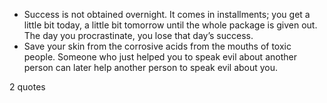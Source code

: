  - Success is not obtained overnight. It comes in installments; you get a little bit today, a little bit tomorrow until the whole package is given out. The day you procrastinate, you lose that day’s success.
 - Save your skin from the corrosive acids from the mouths of toxic people. Someone who just helped you to speak evil about another person can later help another person to speak evil about you.

2 quotes